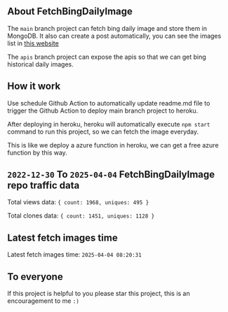 ## About FetchBingDailyImage

The `main` branch project can fetch bing daily image and store them in MongoDB.
It also can create a post automatically, you can see the images list in [this website](https://oursalbum.netlify.app)

The `apis` branch project can expose the apis so that we can get bing historical daily images.

## How it work

Use schedule Github Action to automatically update readme.md file to trigger the Github Action to deploy main branch project to heroku.

After deploying in heroku, heroku will automatically execute `npm start` command to run this project, so we can fetch the image everyday.

This is like we deploy a azure function in heroku, we can get a free azure function by this way.

## `2022-12-30` To `2025-04-04` FetchBingDailyImage repo traffic data

Total views data: `{ count: 1968, uniques: 495 }`

Total clones data: `{ count: 1451, uniques: 1128 }`

## Latest fetch images time

Latest fetch images time: `2025-04-04 08:20:31`

## To everyone

If this project is helpful to you please star this project, this is an encouragement to me `:)`



